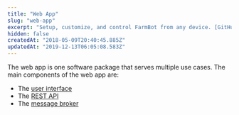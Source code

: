 ```yaml
---
title: "Web App"
slug: "web-app"
excerpt: "Setup, customize, and control FarmBot from any device. [GitHub repository](https://github.com/FarmBot/Farmbot-Web-App)."
hidden: false
createdAt: "2018-05-09T20:40:45.885Z"
updatedAt: "2019-12-13T06:05:08.583Z"
---
```

The web app is one software package that serves multiple use cases. The main components of the web app are:

 * The [user interface](/v8/Documentation/web-app/user-interface.md)
 * The [REST API](/v8/Documentation/web-app/rest-api.md)
 * The [message broker](/v8/Documentation/web-app/message-broker.md)
